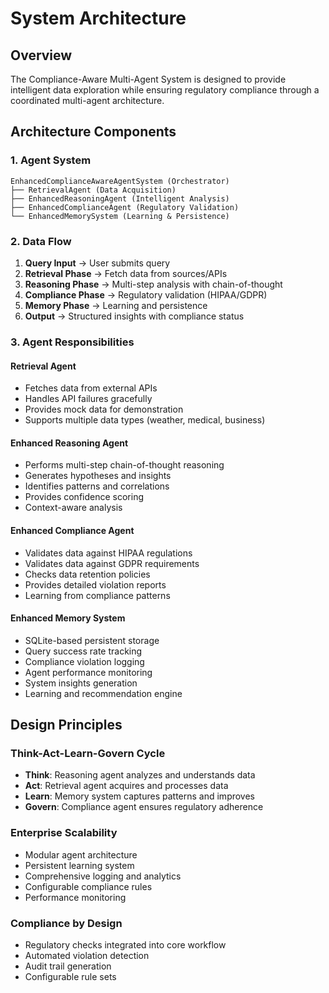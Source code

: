 # System Architecture

## Overview
The Compliance-Aware Multi-Agent System is designed to provide intelligent data exploration while ensuring regulatory compliance through a coordinated multi-agent architecture.

## Architecture Components

### 1. Agent System
```
EnhancedComplianceAwareAgentSystem (Orchestrator)
├── RetrievalAgent (Data Acquisition)
├── EnhancedReasoningAgent (Intelligent Analysis)
├── EnhancedComplianceAgent (Regulatory Validation)
└── EnhancedMemorySystem (Learning & Persistence)
```

### 2. Data Flow
1. **Query Input** → User submits query
2. **Retrieval Phase** → Fetch data from sources/APIs
3. **Reasoning Phase** → Multi-step analysis with chain-of-thought
4. **Compliance Phase** → Regulatory validation (HIPAA/GDPR)
5. **Memory Phase** → Learning and persistence
6. **Output** → Structured insights with compliance status

### 3. Agent Responsibilities

#### Retrieval Agent
- Fetches data from external APIs
- Handles API failures gracefully
- Provides mock data for demonstration
- Supports multiple data types (weather, medical, business)

#### Enhanced Reasoning Agent
- Performs multi-step chain-of-thought reasoning
- Generates hypotheses and insights
- Identifies patterns and correlations
- Provides confidence scoring
- Context-aware analysis

#### Enhanced Compliance Agent
- Validates data against HIPAA regulations
- Validates data against GDPR requirements
- Checks data retention policies
- Provides detailed violation reports
- Learning from compliance patterns

#### Enhanced Memory System
- SQLite-based persistent storage
- Query success rate tracking
- Compliance violation logging
- Agent performance monitoring
- System insights generation
- Learning and recommendation engine

## Design Principles

### Think-Act-Learn-Govern Cycle
- **Think**: Reasoning agent analyzes and understands data
- **Act**: Retrieval agent acquires and processes data  
- **Learn**: Memory system captures patterns and improves
- **Govern**: Compliance agent ensures regulatory adherence

### Enterprise Scalability
- Modular agent architecture
- Persistent learning system
- Comprehensive logging and analytics
- Configurable compliance rules
- Performance monitoring

### Compliance by Design
- Regulatory checks integrated into core workflow
- Automated violation detection
- Audit trail generation
- Configurable rule sets
